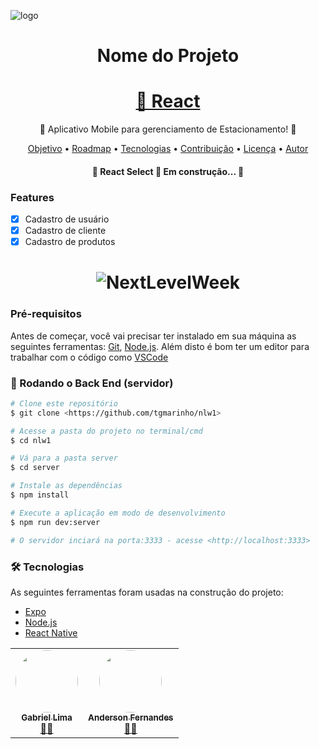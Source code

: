 ![logo](https://github.com/GabrieLima-dev/E-PARK-MOBILE/assets/81888850/9de8d3f9-b4fb-45fb-85e9-e11e5d79b5ae)

<h1 align="center">Nome do Projeto</h1>

<h1 align="center">
    <a href="https://pt-br.reactjs.org/">🔗 React</a>
</h1>
<p align="center">🚗 Aplicativo Mobile para gerenciamento de Estacionamento! 🚗

<p align="center">
 <a href="#objetivo">Objetivo</a> •
 <a href="#roadmap">Roadmap</a> • 
 <a href="#tecnologias">Tecnologias</a> • 
 <a href="#contribuicao">Contribuição</a> • 
 <a href="#licenc-a">Licença</a> • 
 <a href="#autor">Autor</a>
</p>


<h4 align="center"> 
	🚧  React Select 🚀 Em construção...  🚧
</h4>

### Features

- [x] Cadastro de usuário
- [x] Cadastro de cliente
- [X] Cadastro de produtos

<h1 align="center">
  <img alt="NextLevelWeek" title="#NextLevelWeek" src="./assets/banner.png" />
</h1>

### Pré-requisitos

Antes de começar, você vai precisar ter instalado em sua máquina as seguintes ferramentas:
[Git](https://git-scm.com), [Node.js](https://nodejs.org/en/). 
Além disto é bom ter um editor para trabalhar com o código como [VSCode](https://code.visualstudio.com/)

### 🎲 Rodando o Back End (servidor)

```bash
# Clone este repositório
$ git clone <https://github.com/tgmarinho/nlw1>

# Acesse a pasta do projeto no terminal/cmd
$ cd nlw1

# Vá para a pasta server
$ cd server

# Instale as dependências
$ npm install

# Execute a aplicação em modo de desenvolvimento
$ npm run dev:server

# O servidor inciará na porta:3333 - acesse <http://localhost:3333>
```

### 🛠 Tecnologias

As seguintes ferramentas foram usadas na construção do projeto:

- [Expo](https://expo.io/)
- [Node.js](https://nodejs.org/en/)
- [React Native](https://reactnative.dev/)

<table>
  <tr>
    <td align="center"><a href="https://github.com/GabrieLima-dev"><img style="border-radius: 50%;" src="https://avatars.githubusercontent.com/u/81888850?s=400&u=4ba1ac8cb10be9d353d1620365817b0ce16d1748&v=4" width="100px;" alt=""/><br /><sub><b>Gabriel Lima</b></sub></a><br /><a href="https://github.com/GabrieLima-dev" title="">👨‍🚀</a></td>
	<td align="center"><a href="https://github.com/Kabula21"><img style="border-radius: 50%;" src="https://avatars.githubusercontent.com/u/142799982?v=4" width="100px;" alt=""/><br /><sub><b>Anderson Fernandes</b></sub></a><br /><a href="https://github.com/Kabula21" title="">👨‍🚀</a></td>
  </tr>
</table>
